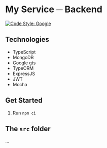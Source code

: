 # My Service ─ Backend

[![Code Style: Google](https://img.shields.io/badge/code%20style-google-blueviolet.svg)](https://github.com/google/gts)

## Technologies

- TypeScript
- MongoDB
- Google gts
- TypeORM
- ExpressJS
- JWT
- Mocha

## Get Started

1. Run `npm ci`

## The `src` folder

...
